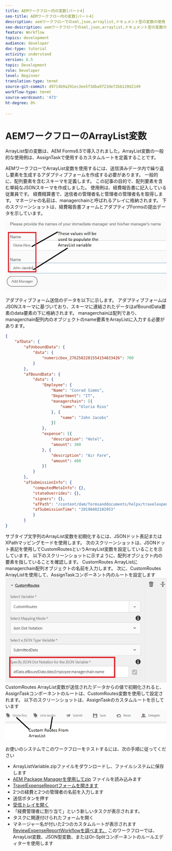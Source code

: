 ```yaml
---
title: AEMワークフロー内の変数[パート4]
seo-title: AEMワークフロー内の変数[パート4]
description: aemワークフローでのxml,json,arraylist,ドキュメント型の変数の使用
seo-description: aemワークフローでのxml,json,arraylist,ドキュメント型の変数の使用
feature: Workflow
topics: development
audience: developer
doc-type: tutorial
activity: understand
version: 6.5
topic: Development
role: Developer
level: Beginner
translation-type: tm+mt
source-git-commit: d9714b9a291ec3ee5f3dba9723de72bb120d2149
workflow-type: tm+mt
source-wordcount: '473'
ht-degree: 0%

---
```



# AEMワークフローのArrayList変数

ArrayList型の変数は、AEM Forms6.5で導入されました。ArrayList変数の一般的な使用例は、AssignTaskで使用するカスタムルートを定義することです。

AEMワークフローでArrayList変数を使用するには、送信済みデータ内で繰り返し要素を生成するアダプティブフォームを作成する必要があります。 一般的に、配列要素を含むスキーマを定義します。 この記事の目的で、配列要素を含む単純なJSONスキーマを作成しました。 使用例は、経費報告書に記入している従業員です。 経費精算書で、送信者の管理者名と管理者の管理者名を取得します。 マネージャの名前は、managerchainと呼ばれるアレイに格納されます。 下のスクリーンショットは、経費報告書フォームとアダプティブFormsの提出データを示しています。

![支出報告](assets/expensereport.jpg)

アダプティブフォーム送信のデータを以下に示します。 アダプティブフォームはJSONスキーマに基づいており、スキーマに連結されたデータはafBoundData要素のdata要素の下に格納されます。 managerchainは配列であり、managerchain配列内のオブジェクトのname要素をArrayListに入力する必要があります。

```json
{
    "afData": {
        "afUnboundData": {
            "data": {
                "numericbox_2762582281554154833426": 700
            }
        },
        "afBoundData": {
            "data": {
                "Employee": {
                    "Name": "Conrad Simms",
                    "Department": "IT",
                    "managerchain": [{
                        "name": "Gloria Rios"
                    }, {
                        "name": "John Jacobs"
                    }]
                },
                "expense": [{
                    "description": "Hotel",
                    "amount": 300
                }, {
                    "description": "Air Fare",
                    "amount": 400
                }]
            }
        },
        "afSubmissionInfo": {
            "computedMetaInfo": {},
            "stateOverrides": {},
            "signers": {},
            "afPath": "/content/dam/formsanddocuments/helpx/travelexpensereport",
            "afSubmissionTime": "20190402102953"
            }
        }
}
```

サブタイプ文字列のArrayList変数を初期化するには、JSONドット表記またはXPathマッピングモードを使用します。 次のスクリーンショットは、JSONドット表記を使用してCustomRoutesというArrayList変数を設定していることを示しています。 以下のスクリーンショットに示すように、配列オブジェクト内の要素を指していることを確認します。 CustomRoutes ArrayListにmanagerchain配列オブジェクトの名前を入力します。
次に、CustomRoutes ArrayListを使用して、AssignTaskコンポーネント内のルートを設定します
![customroutes](assets/arraylist.jpg)
CustomRoutes ArrayList変数が送信されたデータからの値で初期化されると、AssignTaskコンポーネントのルートは、CustomRoutes変数を使用して設定されます。 以下のスクリーンショットは、AssignTaskのカスタムルートを示しています
![asingtask](assets/customactions.jpg)

お使いのシステムでこのワークフローをテストするには、次の手順に従ってください

* ArrayListVariable.zipファイルをダウンロードし、ファイルシステムに保存します
* [AEM Package Managerを使用してzip](assets/arraylistvariable.zip) ファイルを読み込みます
* [TravelExpenseReportフォームを開きます](http://localhost:4502/content/dam/formsanddocuments/helpx/travelexpensereport/jcr:content?wcmmode=disabled)
* 2つの経費と2つの管理者の名前を入力します
* 送信ボタンを押す
* [受信トレイを開く](http://localhost:4502/aem/inbox)
* 「経費管理者に割り当て」という新しいタスクが表示されます。
* タスクに関連付けられたフォームを開く
* マネージャー名が付いた2つのカスタムルートが表示されます
   [ReviewExpenseReportWorkflowを調べます。](http://localhost:4502/editor.html/conf/global/settings/workflow/models/ReviewExpenseReport.html) このワークフローでは、ArrayList変数、JSON型変数、またはOr-Splitコンポーネントのルールエディターを使用します
